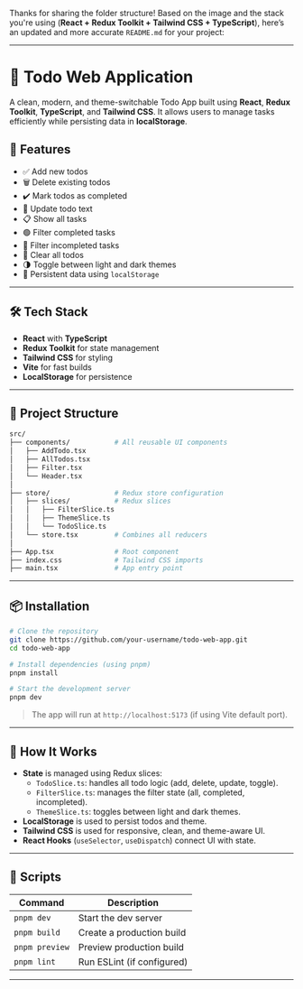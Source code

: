 Thanks for sharing the folder structure! Based on the image and the stack you're using (**React + Redux Toolkit + Tailwind CSS + TypeScript**), here’s an updated and more accurate `README.md` for your project:

---

# 📝 Todo Web Application

A clean, modern, and theme-switchable Todo App built using **React**, **Redux Toolkit**, **TypeScript**, and **Tailwind CSS**. It allows users to manage tasks efficiently while persisting data in **localStorage**.

## 🚀 Features

- ✅ Add new todos
- 🗑️ Delete existing todos
- ✔️ Mark todos as completed
- 🔁 Update todo text
- 📋 Show all tasks
- 🟢 Filter completed tasks
- 🔴 Filter incompleted tasks
- 🧹 Clear all todos
- 🌗 Toggle between light and dark themes
- 💾 Persistent data using `localStorage`

---

## 🛠️ Tech Stack

- **React** with **TypeScript**
- **Redux Toolkit** for state management
- **Tailwind CSS** for styling
- **Vite** for fast builds
- **LocalStorage** for persistence

---

## 📁 Project Structure

```bash
src/
├── components/           # All reusable UI components
│   ├── AddTodo.tsx
│   ├── AllTodos.tsx
│   ├── Filter.tsx
│   └── Header.tsx
│
├── store/                # Redux store configuration
│   ├── slices/           # Redux slices
│   │   ├── FilterSlice.ts
│   │   ├── ThemeSlice.ts
│   │   └── TodoSlice.ts
│   └── store.tsx         # Combines all reducers
│
├── App.tsx               # Root component
├── index.css             # Tailwind CSS imports
├── main.tsx              # App entry point
```

---

## 📦 Installation

```bash
# Clone the repository
git clone https://github.com/your-username/todo-web-app.git
cd todo-web-app

# Install dependencies (using pnpm)
pnpm install

# Start the development server
pnpm dev
```

> The app will run at `http://localhost:5173` (if using Vite default port).

---

## 🧠 How It Works

- **State** is managed using Redux slices:
  - `TodoSlice.ts`: handles all todo logic (add, delete, update, toggle).
  - `FilterSlice.ts`: manages the filter state (all, completed, incompleted).
  - `ThemeSlice.ts`: toggles between light and dark themes.
- **LocalStorage** is used to persist todos and theme.
- **Tailwind CSS** is used for responsive, clean, and theme-aware UI.
- **React Hooks** (`useSelector`, `useDispatch`) connect UI with state.

---

## 🔧 Scripts

| Command       | Description                |
|---------------|----------------------------|
| `pnpm dev`    | Start the dev server       |
| `pnpm build`  | Create a production build  |
| `pnpm preview`| Preview production build   |
| `pnpm lint`   | Run ESLint (if configured) |

---
